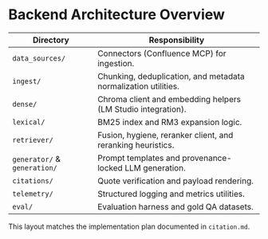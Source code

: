 # Backend Architecture Overview

Directory | Responsibility
---|---
`data_sources/` | Connectors (Confluence MCP) for ingestion.
`ingest/` | Chunking, deduplication, and metadata normalization utilities.
`dense/` | Chroma client and embedding helpers (LM Studio integration).
`lexical/` | BM25 index and RM3 expansion logic.
`retriever/` | Fusion, hygiene, reranker client, and reranking heuristics.
`generator/` & `generation/` | Prompt templates and provenance-locked LLM generation.
`citations/` | Quote verification and payload rendering.
`telemetry/` | Structured logging and metrics utilities.
`eval/` | Evaluation harness and gold QA datasets.

This layout matches the implementation plan documented in `citation.md`.
